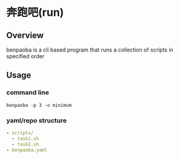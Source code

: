 # 奔跑吧(run)
## Overview
benpaoba is a cli based program that runs a collection of scripts in specified order

## Usage
### command line
```
benpaoba -p 3 -o minimum
```

### yaml/repo structure
```yaml
- scripts/
  - task1.sh
  - task2.sh
- benpaoba.yaml
```
